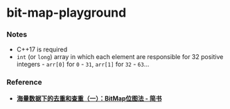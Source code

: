 bit-map-playground
==================
### Notes
- C++17 is required
- `int` (or `long`) array in which each element are responsible for 32 positive integers - `arr[0]` for `0` - `31`, `arr[1]` for `32` - `63`...

### Reference
- [**海量数据下的去重和查重（一）：BitMap位图法 - 简书**](https://www.jianshu.com/p/8d074e8d02aa)